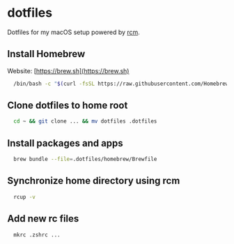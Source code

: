 # dotfiles
Dotfiles for my macOS setup powered by [rcm](https://thoughtbot.github.io/rcm/rcm.7.html).

## Install Homebrew

Website: [https://brew.sh](https://brew.sh)

```bash
  /bin/bash -c "$(curl -fsSL https://raw.githubusercontent.com/Homebrew/install/HEAD/install.sh)"
```

## Clone dotfiles to home root

```bash
  cd ~ && git clone ... && mv dotfiles .dotfiles
```

## Install packages and apps

```bash
  brew bundle --file=.dotfiles/homebrew/Brewfile
```

## Synchronize home directory using rcm

```bash
  rcup -v
```

## Add new rc files

```bash
  mkrc .zshrc ...
```


